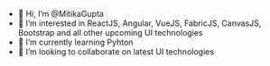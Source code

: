 - 👋 Hi, I’m @MitikaGupta
- 👀 I’m interested in ReactJS, Angular, VueJS, FabricJS, CanvasJS, Bootstrap and all other upcoming UI technologies
- 🌱 I’m currently learning Pyhton
- 💞️ I’m looking to collaborate on latest UI technologies

<!---
MitikaGupta/MitikaGupta is a ✨ special ✨ repository because its `README.md` (this file) appears on your GitHub profile.
You can click the Preview link to take a look at your changes.
--->
